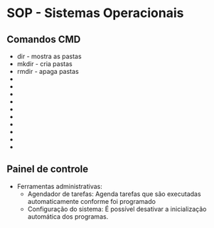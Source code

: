 # SOP - Sistemas Operacionais

## Comandos CMD
* dir - mostra as pastas
* mkdir - cria pastas
* rmdir - apaga pastas
* 
* 
* 
* 
* 
* 
* 
* 
* 
* 

## Painel de controle
* Ferramentas administrativas:
    * Agendador de tarefas: Agenda tarefas que são executadas automaticamente conforme foi programado
    * Configuração do sistema: É possível desativar a inicialização automática dos programas.